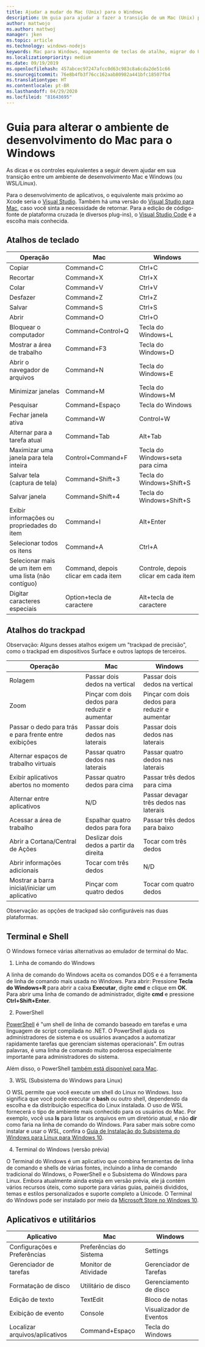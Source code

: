 ```yaml
---
title: Ajudar a mudar do Mac (Unix) para o Windows
description: Um guia para ajudar a fazer a transição de um Mac (Unix) para um ambiente de desenvolvimento do Windows, incluindo o mapeamento de teclas de atalho e uma breve visão geral dos conceitos que diferem entre Mac e Windows.
author: mattwojo
ms.author: mattwoj
manager: jken
ms.topic: article
ms.technology: windows-nodejs
keywords: Mac para Windows, mapeamento de teclas de atalho, migrar do UNIX para o Windows, fazer a transição do Mac para o Windows, ajudar a migrar do MacBook para o Surface, como usar o Windows para um usuário Macintosh, alternar do Macintosh para o Windows, ajudar a alterar os ambientes de desenvolvimento, Mac OS X para o Windows, ajuda a migrar do Mac para o PC
ms.localizationpriority: medium
ms.date: 09/19/2019
ms.openlocfilehash: 457abcec97247afcc0d63c983c8a6cda2de51c66
ms.sourcegitcommit: 76e8b4fb3f76cc162aab80982a441bfc18507fb4
ms.translationtype: HT
ms.contentlocale: pt-BR
ms.lasthandoff: 04/29/2020
ms.locfileid: "81643695"
---
```

# <a name="guide-for-changing-your-dev-environment-from-mac-to-windows"></a>Guia para alterar o ambiente de desenvolvimento do Mac para o Windows

As dicas e os controles equivalentes a seguir devem ajudar em sua transição entre um ambiente de desenvolvimento Mac e Windows (ou WSL/Linux).

Para o desenvolvimento de aplicativos, o equivalente mais próximo ao Xcode seria o [Visual Studio](https://visualstudio.microsoft.com). Também há uma versão do [Visual Studio para Mac](https://visualstudio.microsoft.com/vs/mac/), caso você sinta a necessidade de retornar. Para a edição de código-fonte de plataforma cruzada (e diversos plug-ins), o [Visual Studio Code](https://code.visualstudio.com/?wt.mc_id=DX_841432) é a escolha mais conhecida.

## <a name="keyboard-shortcuts"></a>Atalhos de teclado

| **Operação** | **Mac** | **Windows** |
|---------------|--------------------|---------------------|
| Copiar | Command+C | Ctrl+C |
| Recortar | Command+X | Ctrl+X |
| Colar | Command+V | Ctrl+V |
| Desfazer | Command+Z | Ctrl+Z |
| Salvar | Command+S | Ctrl+S |
| Abrir | Command+O | Ctrl+O |
| Bloquear o computador | Command+Control+Q | Tecla do Windows+L |
| Mostrar a área de trabalho | Command+F3 | Tecla do Windows+D |
| Abrir o navegador de arquivos | Command+N | Tecla do Windows+E |
| Minimizar janelas | Command+M | Tecla do Windows+M |
| Pesquisar | Command+Espaço | Tecla do Windows |
| Fechar janela ativa | Command+W | Control+W |
| Alternar para a tarefa atual | Command+Tab | Alt+Tab |
| Maximizar uma janela para tela inteira | Control+Command+F | Tecla do Windows+seta para cima |
| Salvar tela (captura de tela) | Command+Shift+3 | Tecla do Windows+Shift+S |
| Salvar janela | Command+Shift+4 | Tecla do Windows+Shift+S |
| Exibir informações ou propriedades do item | Command+I | Alt+Enter |
 | Selecionar todos os itens | Command+A | Ctrl+A |
| Selecionar mais de um item em uma lista (não contíguo) | Command, depois clicar em cada item | Controle, depois clicar em cada item |
| Digitar caracteres especiais | Option+tecla de caractere | Alt+tecla de caractere|

## <a name="trackpad-shortcuts"></a>Atalhos do trackpad

Observação: Alguns desses atalhos exigem um "trackpad de precisão", como o trackpad em dispositivos Surface e outros laptops de terceiros.

 **Operação** | **Mac** | **Windows** |
|---------------|--------------------|---------------------|
| Rolagem | Passar dois dedos na vertical | Passar dois dedos na vertical |
| Zoom | Pinçar com dois dedos para reduzir e aumentar | Pinçar com dois dedos para reduzir e aumentar |
| Passar o dedo para trás e para frente entre exibições | Passar dois dedos nas laterais | Passar dois dedos nas laterais |
| Alternar espaços de trabalho virtuais | Passar quatro dedos nas laterais | Passar quatro dedos nas laterais |
| Exibir aplicativos abertos no momento | Passar quatro dedos para cima | Passar três dedos para cima |
| Alternar entre aplicativos | N/D | Passar devagar três dedos nas laterais |
| Acessar a área de trabalho | Espalhar quatro dedos para fora | Passar três dedos para baixo |
| Abrir a Cortana/Central de Ações | Deslizar dois dedos a partir da direita | Tocar com três dedos |
| Abrir informações adicionais | Tocar com três dedos | N/D |
|Mostrar a barra inicial/iniciar um aplicativo | Pinçar com quatro dedos | Tocar com quatro dedos |

Observação: as opções de trackpad são configuráveis nas duas plataformas.

## <a name="terminal-and-shell"></a>Terminal e Shell

O Windows fornece várias alternativas ao emulador de terminal do Mac.

1. Linha de comando do Windows

A linha de comando do Windows aceita os comandos DOS e é a ferramenta de linha de comando mais usada no Windows. Para abrir: Pressione **Tecla do Windows+R** para abrir a caixa **Executar**, digite **cmd** e clique em **OK**. Para abrir uma linha de comando de administrador, digite **cmd** e pressione **Ctrl+Shift+Enter**.

2. PowerShell

[PowerShell](https://docs.microsoft.com/powershell/scripting/overview?view=powershell-6) é "um shell de linha de comando baseado em tarefas e uma linguagem de script compilada no .NET. O PowerShell ajuda os administradores de sistema e os usuários avançados a automatizar rapidamente tarefas que gerenciam sistemas operacionais". Em outras palavras, é uma linha de comando muito poderosa especialmente importante para administradores do sistema.

Além disso, o PowerShell [também está disponível para Mac](https://docs.microsoft.com/powershell/scripting/install/installing-powershell-core-on-macos?view=powershell-6).

3. WSL (Subsistema do Windows para Linux)

O WSL permite que você execute um shell do Linux no Windows. Isso significa que você pode executar o **bash** ou outro shell, dependendo da escolha e da distribuição específica do Linux instalada. O uso de WSL fornecerá o tipo de ambiente mais conhecido para os usuários do Mac. Por exemplo, você usa **ls** para listar os arquivos em um diretório atual, e não **dir** como faria na linha de comando do Windows. Para saber mais sobre como instalar e usar o WSL, confira o [Guia de Instalação do Subsistema do Windows para Linux para Windows 10](https://docs.microsoft.com/windows/wsl/install-win10).

4. Terminal do Windows (versão prévia)

O Terminal do Windows é um aplicativo que combina ferramentas de linha de comando e shells de várias fontes, incluindo a linha de comando tradicional do Windows, o PowerShell e o Subsistema do Windows para Linux. Embora atualmente ainda esteja em versão prévia, ele já contém vários recursos úteis, como suporte para várias guias, painéis divididos, temas e estilos personalizados e suporte completo a Unicode. O Terminal do Windows pode ser instalado por meio da [Microsoft Store no Windows 10](https://www.microsoft.com/en-us/p/windows-terminal-preview/9n0dx20hk701?activetab=pivot:overviewtab).

## <a name="apps-and-utilities"></a>Aplicativos e utilitários

 **Aplicativo** | **Mac** | **Windows** |
|---------------|--------------------|---------------------|
| Configurações e Preferências | Preferências do Sistema | Settings |
| Gerenciador de tarefas | Monitor de Atividade | Gerenciador de Tarefas |
| Formatação de disco | Utilitário de disco | Gerenciamento de disco |
| Edição de texto | TextEdit | Bloco de notas |
| Exibição de evento | Console | Visualizador de Eventos |
| Localizar arquivos/aplicativos | Command+Espaço | Tecla do Windows |

